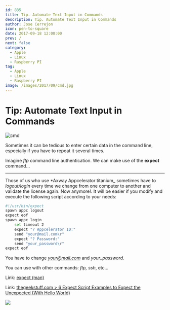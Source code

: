 ```yaml
---
id: 835
title: Tip. Automate Text Input in Commands
description: Tip. Automate Text Input in Commands
author: Jose Cerrejon
icon: pen-to-square
date: 2017-09-18 12:00:00
prev: /
next: false
category:
  - Apple
  - Linux
  - Raspberry PI
tag:
  - Apple
  - Linux
  - Raspberry PI
image: /images/2017/09/cmd.jpg
---
```


# Tip: Automate Text Input in Commands

![cmd](/images/2017/09/cmd.jpg)

Sometimes it can be tedious to enter certain data in the command line, especially if you have to repeat it several times.

Imagine *ftp* command line authentication. We can make use of the **expect** command...

- - -
Those of us who use *Axway Appcelerator titanium_ sometimes have to *logout/login* every time we change from one computer to another and validate the license again. Now anymore!. It will be easier if you modify and execute the following script according to your needs:

```bash
#!/usr/bin/expect
spawn appc logout
expect eof
spawn appc login
    set timeout 2
    expect "? Appcelerator ID:"
    send "your@mail.com\r"
    expect "? Password:"
    send "your_password\r"
expect eof
```

You have to change *your@mail.com* and *your_password*.

You can use with other commands: *ftp, ssh*, etc...

Link: [expect (man)](https://linux.die.net/man/1/expect)

Link: [thegeekstuff.com > 6 Expect Script Examples to Expect the Unexpected (With Hello World)](http://www.thegeekstuff.com/2010/10/expect-examples)

<a href="/post.php?id=832"><img src="/images/2017/09/RPi_20SEPT_min.png" /></a>

